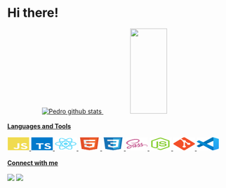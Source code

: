 ### <h1>Hi there!</h1>

<div align="center">
  <a href="https//github.com/pedrop-dev">

  <img width="49%" height="195px" src="https://github-readme-stats.vercel.app/api?username=pedrop-dev&show_icons=true&bg_color=0d1117&title_color=f8f8f2&hide_border=true&text_color=ffff&icon_color=8be9fd&rank_icon=github&include_all_commits=true"  alt="Pedro github stats"/>
    
   <img width="41%" height="195px" src="https://github-readme-stats-git-masterrstaa-rickstaa.vercel.app/api/top-langs/?username=pedrop-dev&layout=compact&hide_border=true&title_color=f8f8f2&text_color=8be9fd&bg_color=0d1117" /> 
</div> 
  
  <br>
 
  <strong>
    Languages and Tools
  </strong>
  
  <br>
  <br>
  
  <div align="left">
    <img height="30" width="50" alt="js-icon" src="https://raw.githubusercontent.com/devicons/devicon/master/icons/javascript/javascript-plain.svg">
    <img height="30" width="50" alt="typescript-icon" src="https://raw.githubusercontent.com/devicons/devicon/master/icons/typescript/typescript-original.svg">
    <img height="30" width="50" alt="reactjs-icon" src="https://raw.githubusercontent.com/devicons/devicon/master/icons/react/react-original.svg">
    <img height="30" width="50" alt="html-icon" src="https://raw.githubusercontent.com/devicons/devicon/master/icons/html5/html5-original.svg">
    <img height="30" width="50" alt="css-icon" src="https://raw.githubusercontent.com/devicons/devicon/master/icons/css3/css3-original.svg">
    <img height="30" width="50" alt="vscode-icon" src="https://raw.githubusercontent.com/devicons/devicon/master/icons/sass/sass-original.svg">
    <img height="30" width="50" alt="nodejs-icon" src="https://raw.githubusercontent.com/devicons/devicon/master/icons/nodejs/nodejs-original.svg">
    <img height="30" width="50" alt="git-icon" src="https://raw.githubusercontent.com/devicons/devicon/master/icons/git/git-original.svg">
    <img height="30" width="50" alt="vscode-icon" src="https://raw.githubusercontent.com/devicons/devicon/master/icons/vscode/vscode-original.svg">
  </div>

  <br>
  
  <strong>
    Connect with me
  </strong>
  
  <br>
  <br>

  <div>
    <a href="mailto:pedroh.ps0102@gmail.com"><img src="https://img.shields.io/badge/Gmail-D14836?style=for-the-badge&logo=gmail&logoColor=white"></a>
    <a href="https://discord.gg/CatQh6CQp9" target="blank"><img src="https://img.shields.io/badge/Discord-7289DA?style=for-the-badge&logo=discord&logoColor=white"></a>
  </div>
